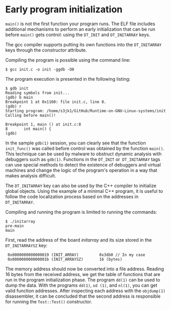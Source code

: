# Early program initialization

`main()` is not the first function your program runs. The ELF file includes additional mechanisms to perform an early initialization that can be run before `main()` gets control: using the `DT_INIT` and `DT_INITARRAY` keys.

The gcc compiler supports putting its own functions into the `DT_INITARRAY` keys through the *constructor* attribute.

Compiling the program is possible using the command line:

```$ gcc init.c -o init -ggdb -O0```

The program execution is presented in the following listing:

```$ gcc init.c -o init -ggdb -O0
$ gdb init
Reading symbols from init...
(gdb) b main
Breakpoint 1 at 0x1160: file init.c, line 8.
(gdb) r
Starting program: /home/s3jk1/GitHub/Runtime-on-GNU-Linux-systems/init 
Calling before main()!

Breakpoint 1, main () at init.c:8
8       int main() {
(gdb)
```
In the sample `gdb(1)` session, you can clearly see that the function `init_func()` was called before control was obtained by the function `main()`. This technique can be used by malware to obstruct dynamic analysis with debuggers such as `gdb(1)`. Functions in the `DT_INIT` or` DT_INITARRAY` tags can use special methods to detect the existence of debuggers and virtual machines and change the logic of the program's operation in a way that makes analysis difficult.

The `DT_INITARRAY` key can also be used by the C++ compiler to initialize global objects. Using the example of a minimal C++ program, it is useful to follow the code localization process based on the addresses in `DT_INITARRAY`.

Compiling and running the program is limited to running the commands:

```$ g++ initarray.cpp -o initarray
$ ./initarray
pre-main
main
```

First, read the address of the board *initarray* and its size stored in the `DT_INITARRAYSZ` key:

```$readelf -d initarray | grep INIT_ARRAY
 0x0000000000000019 (INIT_ARRAY)         0x3db0 // In my case
 0x000000000000001b (INIT_ARRAYSZ)       16 (bytes)
```

The memory address should now be converted into a file address. Reading 16 bytes from the received address, we get the table of functions that are run in the program initialization phase. The program `dd(1)` can be used to dump the data. With the programs `dd(1)`, `od (1)`, and `nl(1)`, you can get valid function addresses. After inspecting each address with the `objdump(1)` disassembler, it can be concluded that the second address is responsible for running the `Test::Test()` constructor.

